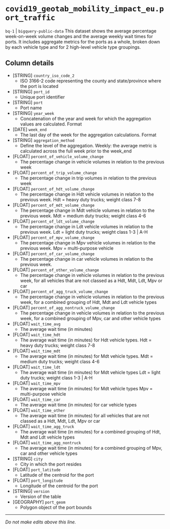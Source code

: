 # `covid19_geotab_mobility_impact_eu.port_traffic`
`bq-1` | `bigquery-public-data`
This dataset shows the average percentage week-on-week volume changes and the average weekly wait times for ports. It includes aggregate metrics for the ports as a whole, broken down by each vehicle type and for 2 high-level vehicle type groupings.

## Column details
* [STRING]    `country_iso_code_2`
  - ISO 3166-2 code representing the county and state/province where the port is located
* [STRING]    `port_id`
  - Unique port identifier
* [STRING]    `port`
  - Port name
* [STRING]    `year_week`
  - Concatenation of the year and week for which the aggregation values are calculated. Format <YYYYWW>
* [DATE]      `week_end`
  - The last day of the week for the aggregation calculations. Format <YYYY-MM-DD>
* [STRING]    `aggregation_method`
  - Define the level of the aggregation. Weekly: the average metric is calculated across the full week prior to the week_end
* [FLOAT]     `percent_of_vehicle_volume_change`
  - The percentage change in vehicle volumes in relation to the previous week
* [FLOAT]     `percent_of_trip_volume_change`
  - The percentage change in trip volumes in relation to the previous week
* [FLOAT]     `percent_of_hdt_volume_change`
  - The percentage change in Hdt vehicle volumes in relation to the previous week. Hdt = heavy duty trucks; weight class 7-8
* [FLOAT]     `percent_of_mdt_volume_change`
  - The percentage change in Mdt vehicle volumes in relation to the previous week. Mdt = medium duty trucks; weight class 4-6
* [FLOAT]     `percent_of_ldt_volume_change`
  - The percentage change in Ldt vehicle volumes in relation to the previous week. Ldt = light duty trucks; weight class 1-3 | A-H
* [FLOAT]     `percent_of_mpv_volume_change`
  - The percentage change in Mpv vehicle volumes in relation to the previous week. Mpv = multi-purpose vehicle
* [FLOAT]     `percent_of_car_volume_change`
  - The percentage change in car vehicle volumes in relation to the previous week.
* [FLOAT]     `percent_of_other_volume_change`
  - The percentage change in vehicle volumes in relation to the previous week, for all vehicles that are not classed as a Hdt, Mdt, Ldt, Mpv or car
* [FLOAT]     `percent_of_agg_truck_volume_change`
  - The percentage change in vehicle volumes in relation to the previous week, for a combined grouping of Hdt, Mdt and Ldt vehicle types
* [FLOAT]     `percent_of_agg_nontruck_volume_change`
  - The percentage change in vehicle volumes in relation to the previous week, for a combined grouping of Mpv, car and other vehicle types
* [FLOAT]     `wait_time_avg`
  - The average wait time (in minutes)
* [FLOAT]     `wait_time_hdt`
  - The average wait time (in minutes) for Hdt vehicle types. Hdt = heavy duty trucks; weight class 7-8
* [FLOAT]     `wait_time_mdt`
  - The average wait time (in minutes) for Mdt vehicle types. Mdt = medium duty trucks; weight class 4-6
* [FLOAT]     `wait_time_ldt`
  - The average wait time (in minutes) for Mdt vehicle types Ldt = light duty trucks; weight class 1-3 | A-H
* [FLOAT]     `wait_time_mpv`
  - The average wait time (in minutes) for Mdt vehicle types Mpv = multi-purpose vehicle
* [FLOAT]     `wait_time_car`
  - The average wait time (in minutes) for car vehicle types
* [FLOAT]     `wait_time_other`
  - The average wait time (in minutes) for all vehicles that are not classed as a Hdt, Mdt, Ldt, Mpv or car
* [FLOAT]     `wait_time_agg_truck`
  - The average wait time (in minutes) for a combined grouping of Hdt, Mdt and Ldt vehicle types
* [FLOAT]     `wait_time_agg_nontruck`
  - The average wait time (in minutes) for a combined grouping of Mpv, car and other vehicle types
* [STRING]    `city`
  - City in which the port resides
* [FLOAT]     `port_latitude`
  - Latitude of the centroid for the port
* [FLOAT]     `port_longitude`
  - Longitude of the centroid for the port
* [STRING]    `version`
  - Version of the table
* [GEOGRAPHY] `port_geom`
  - Polygon object of the port bounds

-------------------------------------------------------------------------------
*Do not make edits above this line.*
